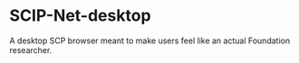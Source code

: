 # SCIP-Net-desktop
A desktop SCP browser meant to make users feel like an actual Foundation researcher.
